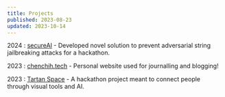```yaml
---
title: Projects
published: 2023-08-23
updated: 2023-10-14
---
```


2024
: [secureAI](https://devpost.com/software/secureai-3xu8p4) - Developed novel solution to prevent adversarial string jailbreaking attacks for a hackathon.

2023
: [chenchih.tech](https://www.chenchi.tech) - Personal website used for journalling and blogging!

2023
: [Tartan Space](https://github.com/justinwangx/tartanspace) - A hackathon project meant to connect people through visual tools and AI. 
